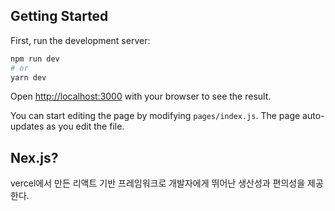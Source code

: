 ## Getting Started

First, run the development server:

```bash
npm run dev
# or
yarn dev
```

Open [http://localhost:3000](http://localhost:3000) with your browser to see the result.

You can start editing the page by modifying `pages/index.js`. The page auto-updates as you edit the file.

## Nex.js?

vercel에서 만든 리액트 기반 프레임워크로 개발자에게 뛰어난 생산성과 편의성을 제공한다.